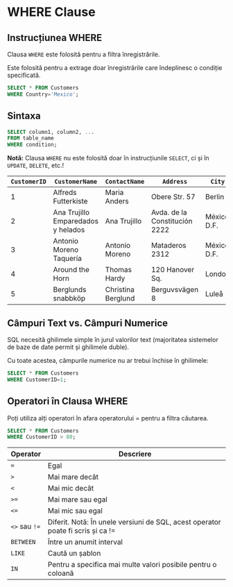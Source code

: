# WHERE Clause

## Instrucțiunea WHERE
Clausa `WHERE` este folosită pentru a filtra înregistrările.

Este folosită pentru a extrage doar înregistrările care îndeplinesc o condiție specificată.

```sql
SELECT * FROM Customers
WHERE Country='Mexico';
```

## Sintaxa

```sql
SELECT column1, column2, ...
FROM table_name
WHERE condition;
```
**Notă:** Clausa `WHERE` nu este folosită doar în instrucțiunile `SELECT`, ci și în `UPDATE`, `DELETE`, etc.!

| `CustomerID` | `CustomerName`                   | `ContactName`       | `Address`                    | `City`          | `PostalCode` | `Country` |
|------------|--------------------------------|-------------------|----------------------------|---------------|------------|---------|
| 1          | Alfreds Futterkiste            | Maria Anders      | Obere Str. 57               | Berlin        | 12209      | Germany |
| 2          | Ana Trujillo Emparedados y helados | Ana Trujillo   | Avda. de la Constitución 2222 | México D.F.   | 05021      | Mexico  |
| 3          | Antonio Moreno Taquería        | Antonio Moreno    | Mataderos 2312              | México D.F.   | 05023      | Mexico  |
| 4          | Around the Horn                 | Thomas Hardy      | 120 Hanover Sq.            | London        | WA1 1DP    | UK      |
| 5          | Berglunds snabbköp              | Christina Berglund | Berguvsvägen 8            | Luleå         | S-958 22   | Sweden  |



## Câmpuri Text vs. Câmpuri Numerice
SQL necesită ghilimele simple în jurul valorilor text (majoritatea sistemelor de baze de date permit și ghilimele duble).

Cu toate acestea, câmpurile numerice nu ar trebui închise în ghilimele:

```sql
SELECT * FROM Customers
WHERE CustomerID=1;
```

## Operatori în Clausa WHERE
Poți utiliza alți operatori în afara operatorului = pentru a filtra căutarea.

```sql
SELECT * FROM Customers
WHERE CustomerID > 80;
```

| Operator | Descriere                                    |
|----------|----------------------------------------------|
| `=`      | Egal                                         |
| `>`      | Mai mare decât                                |
| `<`      | Mai mic decât                                 |
| `>=`     | Mai mare sau egal                             |
| `<=`     | Mai mic sau egal                              |
| `<>` sau `!=` | Diferit. Notă: În unele versiuni de SQL, acest operator poate fi scris și ca != |
| `BETWEEN`| Între un anumit interval                      |
| `LIKE`   | Caută un șablon                              |
| `IN`     | Pentru a specifica mai multe valori posibile pentru o coloană |


